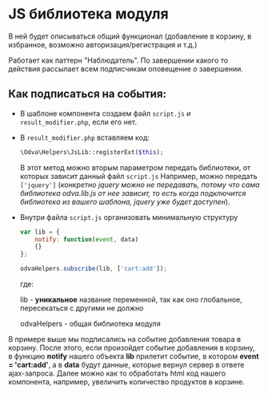 # JS библиотека модуля

В ней будет описываться общий функционал (добавление в корзину, в избранное, возможно авторизация/регистрация и т.д.)

Работает как паттерн "Наблюдатель". По завершении какого то действия рассылает всем подписчикам оповещение о завершении.

## Как подписаться на события:

- В шаблоне компонента создаем файл ```script.js``` и ```result_modifier.php```, если его нет.
- В ```result_modifier.php``` вставляем код:

	```php
	\Odva\Helpers\JsLib::registerExt($this);
	```
	В этот метод можно вторым параметром передать библиотеки, от которых зависит данный файл ```script.js```
	Например, можно передать ```['jquery']``` (*конкретно jquery можно не передавать, потому что сама библиотека odva.lib.js от нее зависит, то есть когда подключится библиотека из вашего шаблона, jquery уже будет доступен*).

- Внутри файла ```script.js``` организовать минимальную структуру

	```js
	var lib = {
		notify: function(event, data)
		{}
	};

	odvaHelpers.subscribe(lib, ['cart:add']);
	```

	где:

	lib - **уникальное** название переменной, так как оно глобальное, пересекаться с другими не должно

	odvaHelpers - общая библиотека модуля

В примере выше мы подписались на событие добавления товара в корзину. После этого, если произойдет событие добавления в корзину, в функцию **notify** нашего объекта **lib** прилетит событие, в котором **event = 'cart:add'**, а в **data** будут данные, которые вернул сервер в ответе ajax-запроса. Далее можно как то обработать html код нашего компонента, например, увеличить количество продуктов в корзине.

